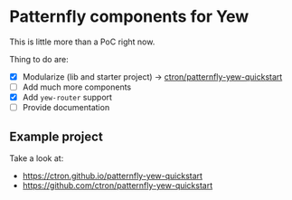 # Patternfly components for Yew

This is little more than a PoC right now.

Thing to do are:

* [X] Modularize (lib and starter project) -> [ctron/patternfly-yew-quickstart](https://github.com/ctron/patternfly-yew-quickstart)
* [ ] Add much more components
* [X] Add `yew-router` support
* [ ] Provide documentation

## Example project

Take a look at:

  * https://ctron.github.io/patternfly-yew-quickstart
  * https://github.com/ctron/patternfly-yew-quickstart
